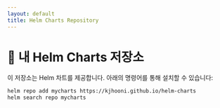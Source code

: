 ```yaml
---
layout: default
title: Helm Charts Repository
---
```


# 🧭 내 Helm Charts 저장소

이 저장소는 Helm 차트를 제공합니다. 아래의 명령어를 통해 설치할 수 있습니다:

```bash
helm repo add mycharts https://kjhooni.github.io/helm-charts
helm search repo mycharts

